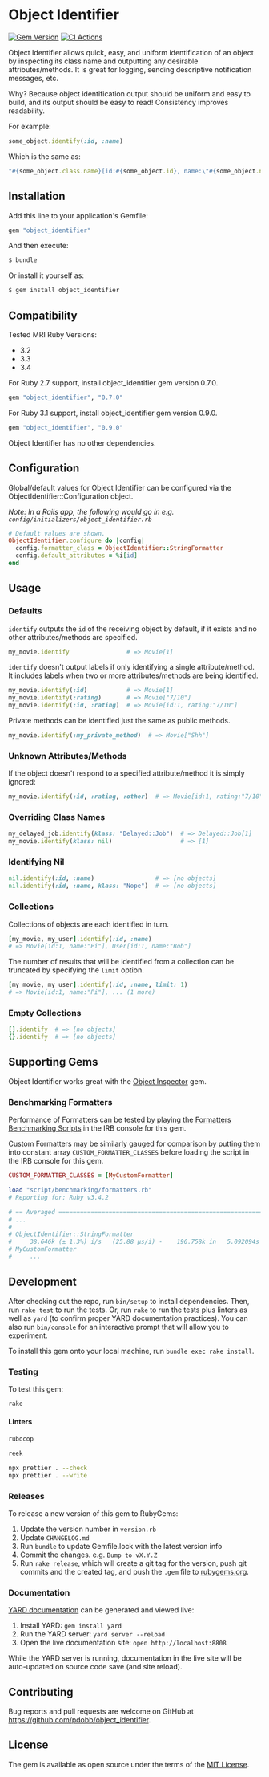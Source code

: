 # Object Identifier

[![Gem Version](https://img.shields.io/github/v/release/pdobb/object_identifier)](https://img.shields.io/github/v/release/pdobb/object_identifier)
[![CI Actions](https://github.com/pdobb/object_identifier/actions/workflows/ci.yml/badge.svg)](https://github.com/pdobb/object_identifier/actions)

Object Identifier allows quick, easy, and uniform identification of an object by inspecting its class name and outputting any desirable attributes/methods. It is great for logging, sending descriptive notification messages, etc.

Why? Because object identification output should be uniform and easy to build, and its output should be easy to read! Consistency improves readability.


For example:

```ruby
some_object.identify(:id, :name)
```

Which is the same as:

```ruby
"#{some_object.class.name}[id:#{some_object.id}, name:\"#{some_object.name}\"]"
```

## Installation

Add this line to your application's Gemfile:

```ruby
gem "object_identifier"
```

And then execute:

```sh
$ bundle
```

Or install it yourself as:

```sh
$ gem install object_identifier
```

## Compatibility

Tested MRI Ruby Versions:

- 3.2
- 3.3
- 3.4

For Ruby 2.7 support, install object_identifier gem version 0.7.0.

```ruby
gem "object_identifier", "0.7.0"
```

For Ruby 3.1 support, install object_identifier gem version 0.9.0.

```ruby
gem "object_identifier", "0.9.0"
```

Object Identifier has no other dependencies.

## Configuration

Global/default values for Object Identifier can be configured via the ObjectIdentifier::Configuration object.

_Note: In a Rails app, the following would go in e.g. `config/initializers/object_identifier.rb`_

```ruby
# Default values are shown.
ObjectIdentifier.configure do |config|
  config.formatter_class = ObjectIdentifier::StringFormatter
  config.default_attributes = %i[id]
end
```

## Usage

### Defaults

`identify` outputs the `id` of the receiving object by default, if it exists and no other attributes/methods are specified.

```ruby
my_movie.identify                # => Movie[1]
```

`identify` doesn't output labels if only identifying a single attribute/method. It includes labels when two or more attributes/methods are being identified.

```ruby
my_movie.identify(:id)           # => Movie[1]
my_movie.identify(:rating)       # => Movie["7/10"]
my_movie.identify(:id, :rating)  # => Movie[id:1, rating:"7/10"]
```

Private methods can be identified just the same as public methods.

```ruby
my_movie.identify(:my_private_method)  # => Movie["Shh"]
```

### Unknown Attributes/Methods

If the object doesn't respond to a specified attribute/method it is simply ignored:

```ruby
my_movie.identify(:id, :rating, :other)  # => Movie[id:1, rating:"7/10"]
```

### Overriding Class Names

```ruby
my_delayed_job.identify(klass: "Delayed::Job")  # => Delayed::Job[1]
my_movie.identify(klass: nil)                   # => [1]
```

### Identifying Nil

```ruby
nil.identify(:id, :name)                 # => [no objects]
nil.identify(:id, :name, klass: "Nope")  # => [no objects]
```

### Collections

Collections of objects are each identified in turn.

```ruby
[my_movie, my_user].identify(:id, :name)
# => Movie[id:1, name:"Pi"], User[id:1, name:"Bob"]
```

The number of results that will be identified from a collection can be truncated by specifying the `limit` option.

```ruby
[my_movie, my_user].identify(:id, :name, limit: 1)
# => Movie[id:1, name:"Pi"], ... (1 more)
```

### Empty Collections

```ruby
[].identify  # => [no objects]
{}.identify  # => [no objects]
```

## Supporting Gems

Object Identifier works great with the [Object Inspector](https://github.com/pdobb/object_inspector) gem.

### Benchmarking Formatters

Performance of Formatters can be tested by playing the [Formatters Benchmarking Scripts](https://github.com/pdobb/object_identifier/blob/master/script/benchmarking/formatters.rb) in the IRB console for this gem.

Custom Formatters may be similarly gauged for comparison by putting them into constant array `CUSTOM_FORMATTER_CLASSES` before loading the script in the IRB console for this gem.

```ruby
CUSTOM_FORMATTER_CLASSES = [MyCustomFormatter]

load "script/benchmarking/formatters.rb"
# Reporting for: Ruby v3.4.2

# == Averaged ============================================================
# ...
#
# ObjectIdentifier::StringFormatter
#     38.646k (± 1.3%) i/s   (25.88 μs/i) -    196.758k in   5.092094s
# MyCustomFormatter
#     ...
```

## Development

After checking out the repo, run `bin/setup` to install dependencies. Then, run `rake test` to run the tests. Or, run `rake` to run the tests plus linters as well as `yard` (to confirm proper YARD documentation practices). You can also run `bin/console` for an interactive prompt that will allow you to experiment.

To install this gem onto your local machine, run `bundle exec rake install`.

### Testing

To test this gem:

```bash
rake
```

#### Linters

```bash
rubocop

reek

npx prettier . --check
npx prettier . --write
```

### Releases

To release a new version of this gem to RubyGems:

1. Update the version number in `version.rb`
2. Update `CHANGELOG.md`
3. Run `bundle` to update Gemfile.lock with the latest version info
4. Commit the changes. e.g. `Bump to vX.Y.Z`
5. Run `rake release`, which will create a git tag for the version, push git commits and the created tag, and push the `.gem` file to [rubygems.org](https://rubygems.org).

### Documentation

[YARD documentation](https://yardoc.org/index.html) can be generated and viewed live:

1. Install YARD: `gem install yard`
2. Run the YARD server: `yard server --reload`
3. Open the live documentation site: `open http://localhost:8808`

While the YARD server is running, documentation in the live site will be auto-updated on source code save (and site reload).

## Contributing

Bug reports and pull requests are welcome on GitHub at https://github.com/pdobb/object_identifier.

## License

The gem is available as open source under the terms of the [MIT License](https://opensource.org/licenses/MIT).

